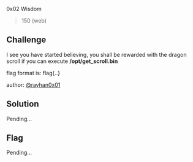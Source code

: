 0x02 Wisdom
> 150 (web)

## Challenge

I see you have started believing, you shall be rewarded with the dragon scroll if you can execute **/opt/get_scroll.bin**

flag format is: flag{..}

author: [@rayhan0x01](https://twitter.com/rayhan0x01)

## Solution

Pending...

## Flag

Pending...
